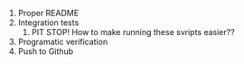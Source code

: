 1. Proper README
2. Integration tests
    1. PIT STOP! How to make running these svripts easier??
3. Programatic verification
4. Push to Github
